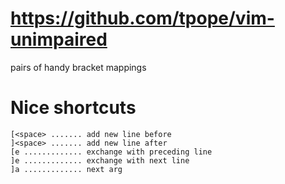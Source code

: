 # https://github.com/tpope/vim-unimpaired

pairs of handy bracket mappings

# Nice shortcuts

    [<space> ....... add new line before
    ]<space> ....... add new line after
    [e ............. exchange with preceding line
    ]e ............. exchange with next line
    ]a ............. next arg
